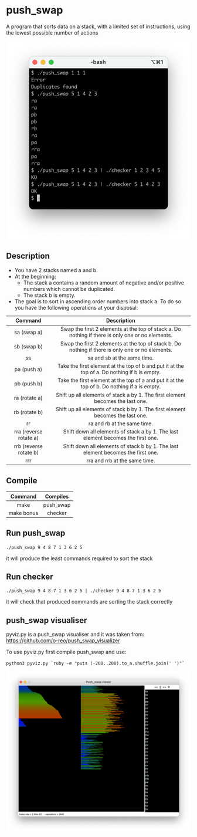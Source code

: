 # push_swap

A program that sorts data on a stack, with a limited set of instructions, using
the lowest possible number of actions

![push_swap example](push_swap.png)

## Description

* You have 2 stacks named a and b.
* At the beginning:
  * The stack a contains a random amount of negative and/or positive numbers which cannot be duplicated.
  * The stack b is empty.
* The goal is to sort in ascending order numbers into stack a. To do so you have the
following operations at your disposal:

| Command                   | Description                                                                                       |
|:-------------------------:|:-------------------------------------------------------------------------------------------------:|
| sa (swap a)               | Swap the first 2 elements at the top of stack a. Do nothing if there is only one or no elements.  |
| sb (swap b)               | Swap the first 2 elements at the top of stack b. Do nothing if there is only one or no elements.  |
| ss                        | sa and sb at the same time.                                                                       |
| pa (push a)               | Take the first element at the top of b and put it at the top of a. Do nothing if b is empty.      |
| pb (push b)               | Take the first element at the top of a and put it at the top of b. Do nothing if a is empty.      |
| ra (rotate a)             | Shift up all elements of stack a by 1. The first element becomes the last one.                    |
| rb (rotate b)             | Shift up all elements of stack b by 1. The first element becomes the last one.                    |
| rr                        | ra and rb at the same time.                                                                       |
| rra (reverse rotate a)    | Shift down all elements of stack a by 1. The last element becomes the first one.                  |
| rrb (reverse rotate b)    | Shift down all elements of stack b by 1. The last element becomes the first one.                  |
| rrr                       | rra and rrb at the same time.                                                                     |

## Compile

| Command    | Compiles  |
|:----------:|:---------:|
| make       | push_swap |
| make bonus | checker   |

## Run push_swap

```
./push_swap 9 4 8 7 1 3 6 2 5
```

it will produce the least commands required to sort the stack

## Run checker

```
./push_swap 9 4 8 7 1 3 6 2 5 | ./checker 9 4 8 7 1 3 6 2 5
```

it will check that produced commands are sorting the stack correctly

## push_swap visualiser

pyviz.py is a push_swap visualiser and it was taken from:
https://github.com/o-reo/push_swap_visualizer

To use pyviz.py first compile push_swap and use:
```
python3 pyviz.py `ruby -e "puts (-200..200).to_a.shuffle.join(' ')"`
```

![push_swap visualiser](push_swap%20visualiser.png)